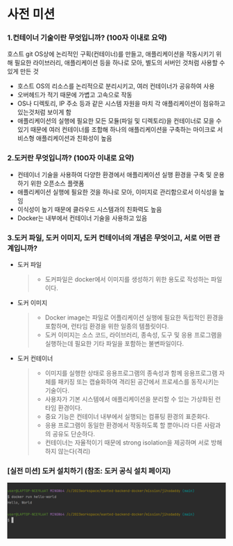 # 사전 미션
### 1.컨테이너 기술이란 무엇입니까? (100자 이내로 요약)
호스트 git OS상에 논리적인 구획(컨테이너)를 만들고, 애플리케이션을 작동시키기 위해 필요한 라이브러리, 애플리케이션 등을 하나로 모아, 별도의 서버인 것처럼 사용할 수 있게 만든 것
- 호스트 OS의 리소스를 논리적으로 분리시키고, 여러 컨테이너가 공유하여 사용
- 오버헤드가 적기 때문에 가볍고 고속으로 작동
- OS나 디렉토리, IP 주소 등과 같은 시스템 자원을 마치 각 애플리케이션이 점유하고 있는것처럼 보이게 함
- 애플리케이션의 실행에 필요한 모든 모듈(파일 및 디렉토리)을 컨테이너로 모을 수 있기 때문에 여러 컨테이너를 조합해 하나의 애플리케이션을 구축하는 마이크로 서비스형 애플리케이션과 친화성이 높음
### 2.도커란 무엇입니까? (100자 이내로 요약)
- 컨테이너 기술을 사용하여 다양한 환경에서 애플리케이션 실행 환경을 구축 및 운용하기 위한 오픈소스 플랫폼
- 애플리케이션 실행에 필요한 것을 하나로 모아, 이미지로 관리함으로서 이식성을 높임
- 이식성이 높기 때문에 클라우드 시스템과의 친화력도 높음
- Docker는 내부에서 컨테이너 기술을 사용하고 있음
### 3.도커 파일, 도커 이미지, 도커 컨테이너의 개념은 무엇이고, 서로 어떤 관계입니까?
- 도커 파일
  >- 도커파일은 docker에서 이미지를 생성하기 위한 용도로 작성하는 파일이다. 
- 도커 이미지
  >- Docker image는 파일로 어플리케이션 실행에 필요한 독립적인 환경을 포함하며, 런타임 환경을 위한 일종의 템플릿이다.
  >- 도커 이미지는 소스 코드, 라이브러리, 종속성, 도구 및 응용 프로그램을 실행하는데 필요한 기타 파일을 포함하는 불변파일이다.
- 도커 컨테이너
  >- 이미지를 실행한 상태로 응용프로그램의 종속성과 함께 응용프로그램 자체를 패키징 또는 캡슐화하여 격리된 공간에서 프로세스를 동작시키는 기술이다.
  >- 사용자가 기본 시스템에서 애플리케이션을 분리할 수 있는 가상화된 런타임 환경이다.
  >- 중요 기능은 컨테이너 내부에서 실행되는 컴퓨팅 환경의 표준화다.
  >- 응용 프로그램이 동일한 환경에서 작동하도록 할 뿐아니라 다른 사람과의 공유도 단순하다.
  >- 컨테이너는 자율적이기 때문에 strong isolation을 제공하며 서로 방해하지 않는다(격리)
### [실전 미션] 도커 설치하기 (참조: 도커 공식 설치 페이지)
![docker-run-capture.png](docker-run-capture.png)